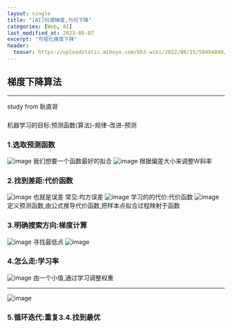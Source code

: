 ```yaml
---
layout: single
title: "[AI]何谓梯度,为何下降"
categories: [Web, AI]
last_modified_at: 2023-05-07
excerpt: "可视化梯度下降"
header:
  teaser: https://uploadstatic.mihoyo.com/bh3-wiki/2022/08/15/50494840/c7c7e241cda0ce9d9c48eebcf5b3be49_7123561347151354577.png
---
```

## 梯度下降算法
___
study from 耿直哥
### 
机器学习的目标:预测函数(算法)-规律-改进-预测
### 1.选取预测函数
![image](https://github.com/Sumalene/March7thBlog/assets/124686994/68cb1ee7-3ac5-4efb-bc66-43436cafbfcb)
我们想要一个函数最好的拟合
![image](https://github.com/Sumalene/March7thBlog/assets/124686994/c1e7fcac-e6f1-4da8-b42b-f9ff50b8acd8)
根据偏差大小来调整W斜率
### 2.找到差距:代价函数
![image](https://github.com/Sumalene/March7thBlog/assets/124686994/67a93904-d5b9-4213-889c-eec6a0b7f268)
也就是误差 常见:均方误差
![image](https://github.com/Sumalene/March7thBlog/assets/124686994/3c7ae032-e693-4a0e-9cb1-50a831c150da)
学习的的代价:代价函数
 ![image](https://github.com/Sumalene/March7thBlog/assets/124686994/862602aa-5acd-4acf-853a-a62aaccabe0c)
定义预测函数,由公式推导代价函数,把样本点拟合过程映射于函数
### 3.明确搜索方向:梯度计算
![image](https://github.com/Sumalene/March7thBlog/assets/124686994/d547c2bc-1191-4873-a341-70cb75112d75)
寻找最低点
![image](https://github.com/Sumalene/March7thBlog/assets/124686994/73197282-8612-4d5c-8f80-28c77c28e767)
### 4.怎么走:学习率
![image](https://github.com/Sumalene/March7thBlog/assets/124686994/c36d5dc0-b9d1-4597-9ac9-5cba11caa671)
由一个小值,通过学习调整权重
___
![image](https://github.com/Sumalene/March7thBlog/assets/124686994/63f24f79-1e68-43f9-95c3-0dfbbb8049fd)
### 5.循环迭代:重复3.4.找到最优
